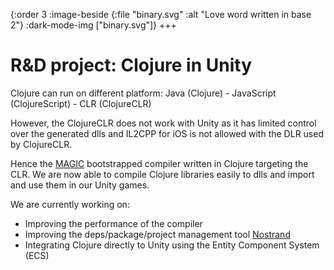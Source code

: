 {:order         3
 :image-beside  {:file "binary.svg" :alt "Love word written in base 2"}
 :dark-mode-img ["binary.svg"]}
+++

# R&D project: Clojure in Unity

Clojure can run on different platform:
Java (Clojure) - JavaScript (ClojureScript) - CLR (ClojureCLR)

However, the ClojureCLR does not work with Unity as it has limited control over the generated dlls and IL2CPP for iOS is not allowed with the DLR used by ClojureCLR.

Hence the [MAGIC](https://github.com/nasser/magic) bootstrapped compiler written in Clojure targeting the CLR. We are now able to compile Clojure libraries easily to dlls and import and use them in our Unity games.

We are currently working on:
- Improving the performance of the compiler
- Improving the deps/package/project management tool [Nostrand](https://github.com/nasser/nostrand)
- Integrating Clojure directly to Unity using the Entity Component System (ECS)